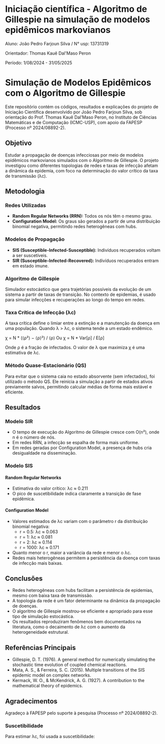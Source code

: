 # Iniciação científica - Algoritmo de Gillespie na simulação de modelos epidêmicos markovianos

Aluno: João Pedro Farjoun Silva / N° usp: 13731319


Orientador: Thomas Kauê Dal'Maso Peron


Período: 1/08/2024 - 31/05/2025

# Simulação de Modelos Epidêmicos com o Algoritmo de Gillespie

Este repositório contém os códigos, resultados e explicações do projeto de Iniciação Científica desenvolvido por João Pedro Farjoun Silva, sob orientação do Prof. Thomas Kauê Dal’Maso Peron, no Instituto de Ciências Matemáticas e de Computação (ICMC-USP), com apoio da FAPESP (Processo nº 2024/08892-2).

## Objetivo

Estudar a propagação de doenças infecciosas por meio de modelos epidêmicos markovianos simulados com o Algoritmo de Gillespie. O projeto investigou como diferentes topologias de redes e taxas de infecção afetam a dinâmica da epidemia, com foco na determinação do valor crítico da taxa de transmissão (λc).

## Metodologia

### Redes Utilizadas

- **Random Regular Networks (RRN):** Todos os nós têm o mesmo grau.
- **Configuration Model:** Os graus são gerados a partir de uma distribuição binomial negativa, permitindo redes heterogêneas com hubs.

### Modelos de Propagação

- **SIS (Susceptible-Infected-Susceptible):** Indivíduos recuperados voltam a ser suscetíveis.
- **SIR (Susceptible-Infected-Recovered):** Indivíduos recuperados entram em estado imune.

### Algoritmo de Gillespie

Simulador estocástico que gera trajetórias possíveis da evolução de um sistema a partir de taxas de transição. No contexto de epidemias, é usado para simular infecções e recuperações ao longo do tempo em redes.

### Taxa Crítica de Infecção (λc)

A taxa crítica define o limiar entre a extinção e a manutenção da doença em uma população. Quando λ > λc, o sistema tende a um estado endêmico.

χ = N * (⟨ρ²⟩ − ⟨ρ⟩²) / ⟨ρ⟩
Ou 
χ = N * Var[ρ] / E[ρ]

Onde ρ é a fração de infectados. O valor de λ que maximiza χ é uma estimativa de λc.

### Método Quase-Estacionário (QS)

Para evitar que o sistema caia no estado absorvente (sem infectados), foi utilizado o método QS. Ele reinicia a simulação a partir de estados ativos previamente salvos, permitindo calcular médias de forma mais estável e eficiente.

## Resultados

### Modelo SIR

- O tempo de execução do Algoritmo de Gillespie cresce com O(n²), onde n é o número de nós.
- Em redes RRN, a infecção se espalha de forma mais uniforme.
- Em redes geradas por Configuration Model, a presença de hubs cria desigualdade na disseminação.

### Modelo SIS

#### Random Regular Networks

- Estimativa do valor crítico: λc ≈ 0.211
- O pico de suscetibilidade indica claramente a transição de fase epidêmica.

#### Configuration Model

- Valores estimados de λc variam com o parâmetro r da distribuição binomial negativa:
  - r = 0.5: λc ≈ 0.063
  - r = 1: λc ≈ 0.081
  - r = 2: λc ≈ 0.114
  - r = 1000: λc ≈ 0.171
- Quanto menor o r, maior a variância da rede e menor o λc.
- Redes mais heterogêneas permitem a persistência da doença com taxas de infecção mais baixas.

## Conclusões

- Redes heterogêneas com hubs facilitam a persistência de epidemias, mesmo com baixa taxa de transmissão.
- A topologia da rede é um fator determinante na dinâmica da propagação de doenças.
- O algoritmo de Gillespie mostrou-se eficiente e apropriado para esse tipo de simulação estocástica.
- Os resultados reproduziram fenômenos bem documentados na literatura, como o decaimento de λc com o aumento da heterogeneidade estrutural.

## Referências Principais

- Gillespie, D. T. (1976). A general method for numerically simulating the stochastic time evolution of coupled chemical reactions.
- Mata, A. S., & Ferreira, S. C. (2015). Multiple transitions of the SIS epidemic model on complex networks.
- Kermack, W. O., & McKendrick, A. G. (1927). A contribution to the mathematical theory of epidemics.

## Agradecimentos

Agradeço à FAPESP pelo suporte à pesquisa (Processo nº 2024/08892-2).


### Suscetibilidade

Para estimar λc, foi usada a suscetibilidade:


